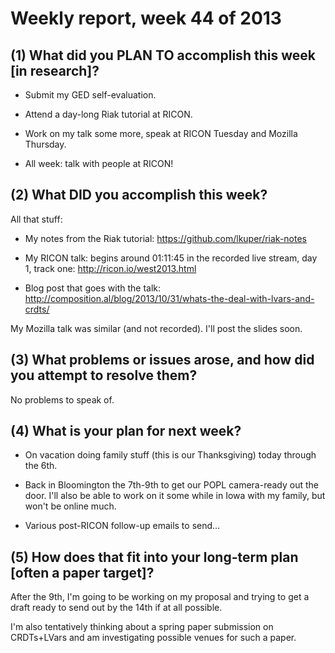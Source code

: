 # Weekly report, week 44 of 2013

## (1) What did you PLAN TO accomplish this week [in research]?

  * Submit my GED self-evaluation.

  * Attend a day-long Riak tutorial at RICON.

  * Work on my talk some more, speak at RICON Tuesday and
    Mozilla Thursday.
	
  * All week: talk with people at RICON!

## (2) What DID you accomplish this week?

All that stuff:

  * My notes from the Riak tutorial:
    https://github.com/lkuper/riak-notes
  
  * My RICON talk: begins around 01:11:45 in the recorded live stream,
    day 1, track one: http://ricon.io/west2013.html
	
  * Blog post that goes with the talk:
    http://composition.al/blog/2013/10/31/whats-the-deal-with-lvars-and-crdts/

	
My Mozilla talk was similar (and not recorded).  I'll post the
slides soon.
	
## (3) What problems or issues arose, and how did you attempt to resolve them?

No problems to speak of.
  
## (4) What is your plan for next week?

  * On vacation doing family stuff (this is our Thanksgiving) today
    through the 6th.

  * Back in Bloomington the 7th-9th to get our POPL camera-ready out
    the door.  I'll also be able to work on it some while in Iowa with
    my family, but won't be online much.
	
  * Various post-RICON follow-up emails to send...
  
## (5) How does that fit into your long-term plan [often a paper target]?

After the 9th, I'm going to be working on my proposal and trying to
get a draft ready to send out by the 14th if at all possible.

I'm also tentatively thinking about a spring paper submission on
CRDTs+LVars and am investigating possible venues for such a paper.
